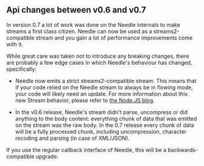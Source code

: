<a name='v0.7' /> Api changes between v0.6 and v0.7
---------------------------------------------------

In version 0.7 a lot of work was done on the Needle internals to make streams a first class citizen. Needle can now be used as a streams2-compatible stream and you gain a lot of performance improvements come with it.

While great care was taken not to introduce any breaking changes, there are probably a few edge cases in which Needle's behaviour has changed, specifically:

 * Needle now emits a strict streams2-compatible stream. This means that if your code relied on the Needle stream to always be in flowing mode, your code will likely need an update. For more information about this new Stream behavior, please refer to [the Node.JS blog](http://blog.nodejs.org/2012/12/20/streams2/).

 * In the v0.6 release, Needle's stream didn't parse, uncompress or did anything to the body content: everything chunk of data that was emitted on the stream was the raw body. In the 0.7 release every chunk of data will be a fully processed chunk, including uncompression, character recoding and parsing (in case of XML/JSON).

If you use the regular callback interface of Needle, this will be a backwards-compatible upgrade.
